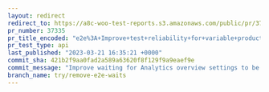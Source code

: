 ```yaml
---
layout: redirect
redirect_to: https://a8c-woo-test-reports.s3.amazonaws.com/public/pr/37335/api/index.html
pr_number: 37335
pr_title_encoded: "e2e%3A+Improve+test+reliability+for+variable+products+tests"
pr_test_type: api
last_published: "2023-03-21 16:35:21 +0000"
commit_sha: 421b2f9aa0fad2a589a63620f8f129f9a9eaef9e
commit_message: "Improve waiting for Analytics overview settings to be saved"
branch_name: try/remove-e2e-waits
---
```

